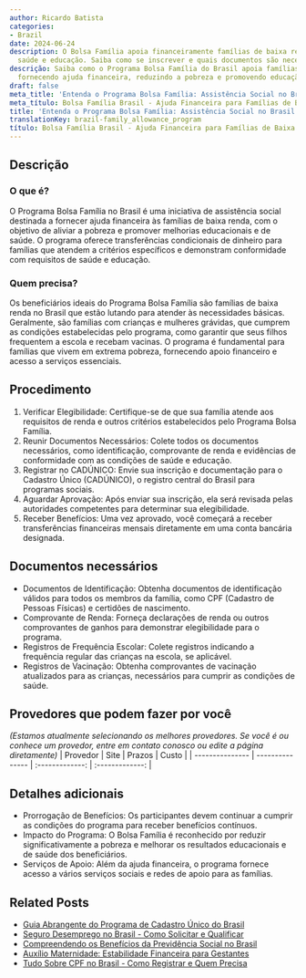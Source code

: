 ```yaml
---
author: Ricardo Batista
categories:
- Brazil
date: 2024-06-24
description: O Bolsa Família apoia financeiramente famílias de baixa renda, promovendo
  saúde e educação. Saiba como se inscrever e quais documentos são necessários.
descrição: Saiba como o Programa Bolsa Família do Brasil apoia famílias de baixa renda
  fornecendo ajuda financeira, reduzindo a pobreza e promovendo educação e saúde.
draft: false
meta_title: 'Entenda o Programa Bolsa Família: Assistência Social no Brasil'
meta_título: Bolsa Família Brasil - Ajuda Financeira para Famílias de Baixa Renda
title: 'Entenda o Programa Bolsa Família: Assistência Social no Brasil'
translationKey: brazil-family_allowance_program
título: Bolsa Família Brasil - Ajuda Financeira para Famílias de Baixa Renda
---
```



## Descrição
### O que é?
O Programa Bolsa Família no Brasil é uma iniciativa de assistência social destinada a fornecer ajuda financeira às famílias de baixa renda, com o objetivo de aliviar a pobreza e promover melhorias educacionais e de saúde. O programa oferece transferências condicionais de dinheiro para famílias que atendem a critérios específicos e demonstram conformidade com requisitos de saúde e educação.

### Quem precisa?
Os beneficiários ideais do Programa Bolsa Família são famílias de baixa renda no Brasil que estão lutando para atender às necessidades básicas. Geralmente, são famílias com crianças e mulheres grávidas, que cumprem as condições estabelecidas pelo programa, como garantir que seus filhos frequentem a escola e recebam vacinas. O programa é fundamental para famílias que vivem em extrema pobreza, fornecendo apoio financeiro e acesso a serviços essenciais.

## Procedimento

1. Verificar Elegibilidade: Certifique-se de que sua família atende aos requisitos de renda e outros critérios estabelecidos pelo Programa Bolsa Família.
2. Reunir Documentos Necessários: Colete todos os documentos necessários, como identificação, comprovante de renda e evidências de conformidade com as condições de saúde e educação.
3. Registrar no CADÚNICO: Envie sua inscrição e documentação para o Cadastro Único (CADÚNICO), o registro central do Brasil para programas sociais.
4. Aguardar Aprovação: Após enviar sua inscrição, ela será revisada pelas autoridades competentes para determinar sua elegibilidade.
5. Receber Benefícios: Uma vez aprovado, você começará a receber transferências financeiras mensais diretamente em uma conta bancária designada.

## Documentos necessários

- Documentos de Identificação: Obtenha documentos de identificação válidos para todos os membros da família, como CPF (Cadastro de Pessoas Físicas) e certidões de nascimento.
- Comprovante de Renda: Forneça declarações de renda ou outros comprovantes de ganhos para demonstrar elegibilidade para o programa.
- Registros de Frequência Escolar: Colete registros indicando a frequência regular das crianças na escola, se aplicável.
- Registros de Vacinação: Obtenha comprovantes de vacinação atualizados para as crianças, necessários para cumprir as condições de saúde.

## Provedores que podem fazer por você
_(Estamos atualmente selecionando os melhores provedores. Se você é ou conhece um provedor, entre em contato conosco ou edite a página diretamente)_
| Provedor        |     Site     |     Prazos    |       Custo      |
| --------------- | --------------- |  :-------------: | :-------------: |

## Detalhes adicionais

- Prorrogação de Benefícios: Os participantes devem continuar a cumprir as condições do programa para receber benefícios contínuos.
- Impacto do Programa: O Bolsa Família é reconhecido por reduzir significativamente a pobreza e melhorar os resultados educacionais e de saúde dos beneficiários.
- Serviços de Apoio: Além da ajuda financeira, o programa fornece acesso a vários serviços sociais e redes de apoio para as famílias.
## Related Posts

- [Guia Abrangente do Programa de Cadastro Único do Brasil](https://tramitit.com/portuguese/guides/brazil/cadastro_único/)
- [Seguro Desemprego no Brasil - Como Solicitar e Qualificar](https://tramitit.com/portuguese/guides/brazil/seguro_desemprego/)
- [Compreendendo os Benefícios da Previdência Social no Brasil](https://tramitit.com/portuguese/guides/brazil/previdência_social/)
- [Auxílio Maternidade: Estabilidade Financeira para Gestantes](https://tramitit.com/portuguese/guides/brazil/solicitação_de_auxílio-maternidade/)
- [Tudo Sobre CPF no Brasil - Como Registrar e Quem Precisa](https://tramitit.com/portuguese/guides/brazil/cadastro_de_pessoas_físicas/)